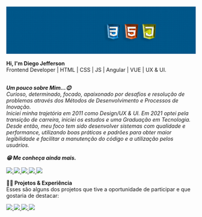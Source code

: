 
![](https://github.com/Diegojfsr/Diegojfsr/blob/main/Imagens/Capa%20Perfil.jpg)


<strong>Hi, I'm Diego Jefferson</strong> <br>
Frontend Developer | HTML | CSS | JS | Angular | VUE | UX & UI.
<br>
<br>


<em>
<strong>Um pouco sobre Mim...😊  </strong><br>
Curioso, determinado, focado, apaixonado por desafios e resolução de problemas através dos Métodos de Desenvolvimento e Processos de Inovação.
<br>
Iniciei minha trajetória em 2011 como Design/UX & UI. Em 2021 optei pela transição de carreira, iniciei os estudos e uma Graduação em Tecnologia.<br>
Desde então, meu foco tem sido desenvolver sistemas com qualidade e performance, utilizando boas práticas e padrões para obter maior legibilidade e facilitar a     manutenção do código e a utilização pelos usuários.
</em>
<br>
<br>

<em>
<strong>😁 Me conheça ainda mais.</strong><br><br>
</em>
<div style="display:inline">
  <!-- Portifolio --> 
  <a href="https://diegojfsr.myportfolio.com/">
  <img src="https://img.shields.io/badge/Portifolio-FF4040?style=for-the-badge&logo=Portifolio&logoColor=white">
  </a>
  <!-- Linkedin --> 
  <a href="https://www.linkedin.com/in/diegojfsr/">
  <img src="https://img.shields.io/badge/linkedin-1769ff?style=for-the-badge&logo=linkedin&logoColor=white">
  </a>
  <!-- Behance -->
  <a href="https://www.behance.net/diegojfsr">
  <img src="https://img.shields.io/badge/Behance-0000CD?style=for-the-badge&logo=behance&logoColor=white">
  </a>
  <!-- Medium -->
  <a href="https://medium.com/@diegojfsr/about">
  <img src="https://img.shields.io/badge/Medium-176977?style=for-the-badge&logo=Medium&logoColor=white">
  </a>
  <!-- Curriculo --> 
  <a href="https://github.com/Diegojfsr/Curriculo/blob/main/DiegoJfsr-Frontend%20Developer.pdf">
  <img src="https://img.shields.io/badge/Curriculo-ec7642?style=for-the-badge&logo=Curriculo&logoColor=white">
  </a>
</div>
<br>



<strong>👨‍💻 Projetos & Experiência</strong><br>
Esses são alguns dos projetos que tive a oportunidade de participar e que gostaria de destacar:<br>

<!-- GFT Start --> 
<a href="https://github.com/Diegojfsr/GFT_Start">
<img src="https://img.shields.io/badge/GftStart-1769ff?style=for-the-badge&logo=GGftStart&logoColor=white">
</a>
<!-- Start by Capgemini --> 
<a href="https://github.com/Diegojfsr/Programa_Start_by_Capgemini">
<img src="https://img.shields.io/badge/Capgemini-0ca5b0?style=for-the-badge&logo=Capgemini&logoColor=white">
</a>
<!-- Carrefour Web Dev --> 
<a href="https://github.com/Diegojfsr/Carrefour_Web_Developer">
<img src="https://img.shields.io/badge/Carrefour-0000CD?style=for-the-badge&logo=Carrefour&logoColor=white">
</a>
<!-- Santander FullStack Dev --> 
<a href="https://github.com/Diegojfsr/Santander_Fullstack_Developer">
<img src="https://img.shields.io/badge/Santander-c9031a?style=for-the-badge&logo=Santander&logoColor=white">
</a>









<!--
<p dir="auto">
<em>
<strong>👨‍💻 Projetos & Experiência</strong><br>
Esses são alguns dos projetos que tive a oportunidade de participar e que gostaria de destacar:<br>
<a href="https://github.com/Diegojfsr/GFT_Start"> <strong> 🟢 GFT Start</strong> </a> |
<a href="https://github.com/Diegojfsr/Programa_Start_by_Capgemini"> <strong> 🟢 Start by Capgemini</strong> </a>  | 
<a href="https://github.com/Diegojfsr/Carrefour_Web_Developer"> <strong> 🟢 Carrefour Web Dev</strong> </a> |
<a href="https://github.com/Diegojfsr/Santander_Fullstack_Developer"> <strong> 🟢 Santander FullStack Dev</strong> </a></li>
</em>
</p>
-->


